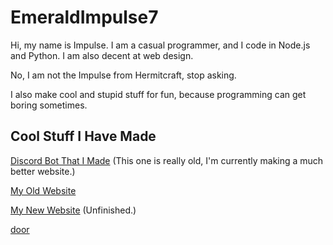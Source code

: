 # EmeraldImpulse7
Hi, my name is Impulse. I am a casual programmer, and I code in Node.js and Python. I am also decent at web design.

No, I am not the Impulse from Hermitcraft, stop asking.

I also make cool and stupid stuff for fun, because programming can get boring sometimes.
## Cool Stuff I Have Made
[Discord Bot That I Made](https://github.com/EmeraldImpulse7/discord-argbot) (This one is really old, I'm currently making a much better website.)

[My Old Website](https://github.com/EmeraldImpulse7/EmeraldImpulse7.github.io-OLD)

[My New Website](https://github.com/EmeraldImpulse7/EmeraldImpulse7.github.io) (Unfinished.)

[door](https://github.com/EmeraldImpulse7/door)
